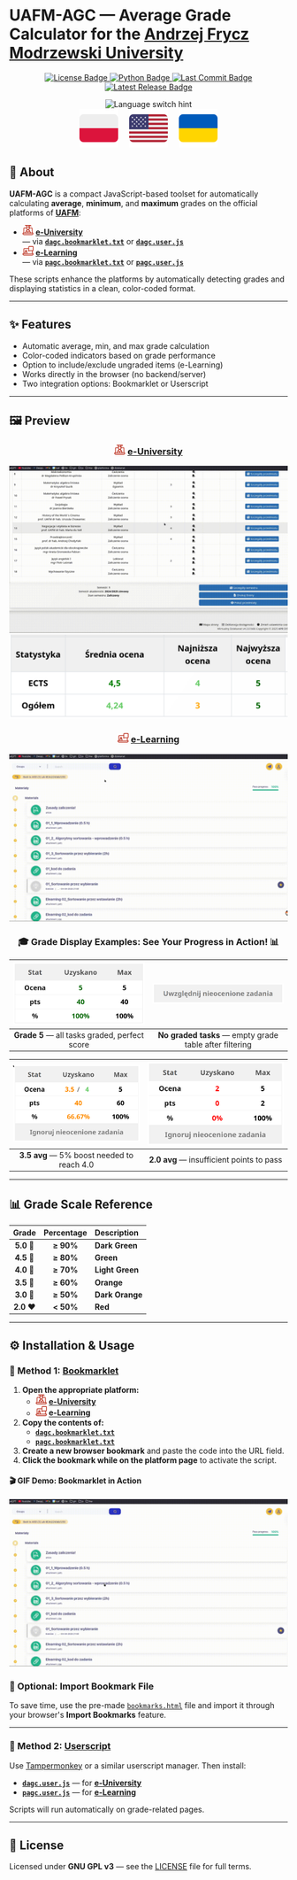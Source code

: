 # **UAFM-AGC** — **Average Grade Calculator for the [Andrzej Frycz Modrzewski University](https://uafm.edu.pl/)**

<p align="center">
  <a href="https://github.com/Anghkooey/uafm_agc/blob/main/LICENSE">
    <img src="https://img.shields.io/github/license/Anghkooey/uafm_agc?style=for-the-badge" alt="License Badge">
  </a>
  <a href="https://www.python.org/">
    <img src="https://img.shields.io/badge/Python-3776AB?style=for-the-badge&logo=python&logoColor=white" alt="Python Badge">
  </a>
  <a href="https://github.com/Anghkooey/uafm_agc/commits/main">
    <img src="https://img.shields.io/github/last-commit/Anghkooey/uafm_agc?style=for-the-badge" alt="Last Commit Badge">
  </a>
  <a href="https://github.com/Anghkooey/uafm_agc/releases">
    <img src="https://img.shields.io/github/release/Anghkooey/uafm_agc?style=for-the-badge" alt="Latest Release Badge">
  </a>
</p>

<p align="center">
<img src="https://img.shields.io/badge/🌏%20Click%20a%20flag%20to%20switch%20language-darkblue?style=for-the-badge" alt="Language switch hint"><br>
  <a href="docs/pl.md"><img src="assets/flags/pl_icon.svg" width="70" alt="Polski"></a>
     
  <a href="README.md"><img src="assets/flags/en_icon.svg" width="70" alt="English"></a>
     
  <a href="docs/ua.md"><img src="assets/flags/ua_icon.svg" width="70" alt="Українська"></a>
</p>

## 📌 About

**UAFM-AGC** is a compact JavaScript-based toolset for automatically calculating **average**, **minimum**, and **maximum** grades on the official platforms of [**UAFM**](https://uafm.edu.pl/):

- <img src="assets/uafm_icons/dziekanat.svg" width="20"> [**e-University**](https://dziekanat.uafm.edu.pl)  
  — via [**`dagc.bookmarklet.txt`**](txt/dagc.bookmarklet.txt) or [**`dagc.user.js`**](js/dagc.user.js)
- <img src="assets/uafm_icons/platforma.svg" width="20"> [**e-Learning**](https://platforma.uafm.edu.pl)  
  — via [**`pagc.bookmarklet.txt`**](txt/pagc.bookmarklet.txt) or [**`pagc.user.js`**](js/pagc.user.js)

These scripts enhance the platforms by automatically detecting grades and displaying statistics in a clean, color-coded format.

---

## ✨ Features

- Automatic average, min, and max grade calculation
- Color-coded indicators based on grade performance
- Option to include/exclude ungraded items (e-Learning)
- Works directly in the browser (no backend/server)
- Two integration options: Bookmarklet or Userscript

---

## 🖼️ Preview

<div align="center">

### <img src="assets/uafm_icons/dziekanat.svg" width="20" alt="e-University"> [**e-University**](https://dziekanat.uafm.edu.pl)

![e-University gif](assets/gifs/dagc.gif)  
![e-University png](assets/script_preview/dziekanat.png)

### <img src="assets/uafm_icons/platforma.svg" width="20" alt="e-Learning"> [**e-Learning**](https://platforma.uafm.edu.pl)

![e-Learning](assets/gifs/pagc.gif)

### 🎓 **Grade Display Examples: See Your Progress in Action!** 📊

| ![Grade 5](assets/script_preview/platfotma/ocena_5.png) | ![No graded tasks](assets/script_preview/platfotma/ignore_0.png) |
| :-----------------------------------------------------: | :--------------------------------------------------------------: |
| **Grade 5** — all tasks graded, perfect score           | **No graded tasks** — empty grade table after filtering          |

| ![Grade 3.5](assets/script_preview/platfotma/ocena_3.5-4.png) | ![Grade 2](assets/script_preview/platfotma/ocena_2.png) |
| :------------------------------------------------------------: | :-----------------------------------------------------: |
| **3.5 avg** — 5% boost needed to reach 4.0                    | **2.0 avg** — insufficient points to pass               |

</div>

---

## 📊 Grade Scale Reference

<div align="center">

| **Grade**  | **Percentage** | **Description** |
| :--------: | :------------: | :-------------- |
| **5.0** 🍏 |   **≥ 90%**    | **Dark Green**  |
| **4.5** 💚 |   **≥ 80%**    | **Green**       |
| **4.0** 💚 |   **≥ 70%**    | **Light Green** |
| **3.5** 🧡 |   **≥ 60%**    | **Orange**      |
| **3.0** 🧡 |   **≥ 50%**    | **Dark Orange** |
| **2.0** ❤️ |   **< 50%**    | **Red**         |

</div>

---

## ⚙️ Installation & Usage

### 📌 Method 1: [Bookmarklet](https://en.wikipedia.org/wiki/Bookmarklet)

1. **Open the appropriate platform:**
   - <img src="assets/uafm_icons/dziekanat.svg" width="20"> [**e-University**](https://dziekanat.uafm.edu.pl)
   - <img src="assets/uafm_icons/platforma.svg" width="20"> [**e-Learning**](https://platforma.uafm.edu.pl)
2. **Copy the contents of:**
   - [**`dagc.bookmarklet.txt`**](txt/dagc.bookmarklet.txt)
   - [**`pagc.bookmarklet.txt`**](txt/pagc.bookmarklet.txt)
3. **Create a new browser bookmark** and paste the code into the URL field.
4. **Click the bookmark while on the platform page** to activate the script.

#### 🎬 GIF Demo: Bookmarklet in Action

![bookmarklet](assets/gifs/bookmarklet.gif)

### 📁 Optional: Import Bookmark File

To save time, use the pre-made [`bookmarks.html`](bookmarks.html) file and import it through your browser's **Import Bookmarks** feature.

---

### 🧩 Method 2: [Userscript](https://en.wikipedia.org/wiki/Wikipedia:User_scripts)

Use [Tampermonkey](https://www.tampermonkey.net/) or a similar userscript manager. Then install:

- [**`dagc.user.js`**](js/dagc.user.js) — for [**e-University**](https://dziekanat.uafm.edu.pl)
- [**`pagc.user.js`**](js/pagc.user.js) — for [**e-Learning**](https://platforma.uafm.edu.pl)

Scripts will run automatically on grade-related pages.

---

## 📝 License

Licensed under **GNU GPL v3** — see the [LICENSE](LICENSE) file for full terms.
